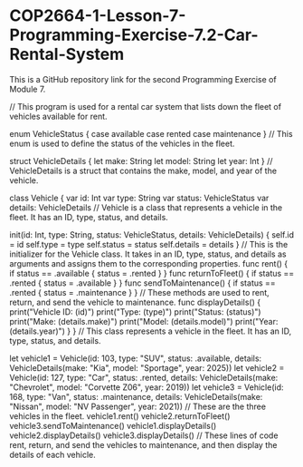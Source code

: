 # COP2664-1-Lesson-7-Programming-Exercise-7.2-Car-Rental-System
This is a GitHub repository link for the second Programming Exercise of Module 7.

// This program is used for a rental car system that lists down the fleet of vehicles available for rent.

enum VehicleStatus {
    case available
    case rented
    case maintenance
}
// This enum is used to define the status of the vehicles in the fleet.

struct VehicleDetails {
    let make: String
    let model: String
    let year: Int
}
// VehicleDetails is a struct that contains the make, model, and year of the vehicle.

class Vehicle {
    var id: Int
    var type: String
    var status: VehicleStatus
    var details: VehicleDetails
  // Vehicle is a class that represents a vehicle in the fleet. It has an ID, type, status, and details.
    
  init(id: Int, type: String, status: VehicleStatus, details: VehicleDetails) {
        self.id = id
        self.type = type
        self.status = status
        self.details = details
  }
  // This is the initializer for the Vehicle class. It takes in an ID, type, status, and details as arguments and assigns them to the corresponding properties.
    func rent() {
        if status == .available {
            status = .rented
        }
    }
    func returnToFleet() {
        if status == .rented {
            status = .available
        }
    }
    func sendToMaintenance() {
        if status == .rented {
            status = .maintenance
        }
    }
  // These methods are used to rent, return, and send the vehicle to maintenance.
    func displayDetails() {
        print("Vehicle ID: \(id)")
        print("Type: \(type)")
        print("Status: \(status)")
        print("Make: \(details.make)")
        print("Model: \(details.model)")
        print("Year: \(details.year)")
    }
}
// This class represents a vehicle in the fleet. It has an ID, type, status, and details.

let vehicle1 = Vehicle(id: 103, type: "SUV", status: .available, details: VehicleDetails(make: "Kia", model: "Sportage", year: 2025))
let vehicle2 = Vehicle(id: 127, type: "Car", status: .rented, details: VehicleDetails(make: "Chevrolet", model: "Corvette Z06", year: 2019))
let vehicle3 = Vehicle(id: 168, type: "Van", status: .maintenance, details: VehicleDetails(make: "Nissan", model: "NV Passenger", year: 2021))
// These are the three vehicles in the fleet.
vehicle1.rent()
vehicle2.returnToFleet()
vehicle3.sendToMaintenance()
vehicle1.displayDetails()
vehicle2.displayDetails()
vehicle3.displayDetails()
// These lines of code rent, return, and send the vehicles to maintenance, and then display the details of each vehicle.
